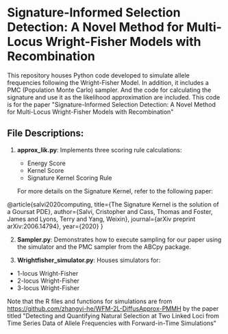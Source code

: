 # Signature-Informed Selection Detection: A Novel Method for Multi-Locus Wright-Fisher Models with Recombination

This repository houses Python code developed to simulate allele frequencies following the Wright-Fisher Model. 
In addition, it includes a PMC (Population Monte Carlo) sampler. And the code for calculating the signature and use it as the likelihood approximation are included. This code is for the paper "Signature-Informed Selection Detection: A Novel Method for Multi-Locus Wright-Fisher Models with Recombination"

## File Descriptions:

1. **approx_lik.py**: Implements three scoring rule calculations:
   - Energy Score
   - Kernel Score
   - Signature Kernel Scoring Rule
   
   For more details on the Signature Kernel, refer to the following paper:
   
@article{salvi2020computing,
title={The Signature Kernel is the solution of a Goursat PDE},
author={Salvi, Cristopher and Cass, Thomas and Foster, James and Lyons, Terry and Yang, Weixin},
journal={arXiv preprint arXiv:2006.14794},
year={2020}
}

2. **Sampler.py**: Demonstrates how to execute sampling for our paper using the simulator and the PMC sampler from the ABCpy package.

3. **Wrightfisher_simulator.py**: Houses simulators for:
- 1-locus Wright-Fisher
- 2-locus Wright-Fisher
- 3-locus Wright-Fisher

Note that the R files and functions for simulations are from https://github.com/zhangyi-he/WFM-2L-DiffusApprox-PMMH by the paper titled "Detecting and Quantifying Natural Selection at Two Linked Loci from Time Series Data of Allele Frequencies with Forward-in-Time Simulations"

